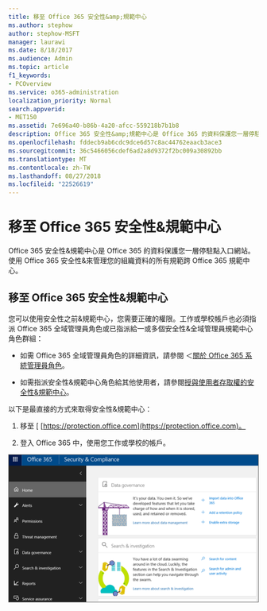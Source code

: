 ```yaml
---
title: 移至 Office 365 安全性&amp;規範中心
ms.author: stephow
author: stephow-MSFT
manager: laurawi
ms.date: 8/18/2017
ms.audience: Admin
ms.topic: article
f1_keywords:
- PCOverview
ms.service: o365-administration
localization_priority: Normal
search.appverid:
- MET150
ms.assetid: 7e696a40-b86b-4a20-afcc-559218b7b1b8
description: Office 365 安全性&amp;規範中心是 Office 365 的資料保護您一層停駐點入口網站。使用 Office 365 安全性&amp;來管理您的組織資料的所有規範跨 Office 365 規範中心。
ms.openlocfilehash: fddecb9ab6cdc9dce6d57c8ac44762eaacb3ace3
ms.sourcegitcommit: 36c5466056cdef6ad2a8d9372f2bc009a30892bb
ms.translationtype: MT
ms.contentlocale: zh-TW
ms.lasthandoff: 08/27/2018
ms.locfileid: "22526619"
---
```

# <a name="go-to-the-office-365-security-amp-compliance-center"></a>移至 Office 365 安全性&amp;規範中心

Office 365 安全性&amp;規範中心是 Office 365 的資料保護您一層停駐點入口網站。使用 Office 365 安全性&amp;來管理您的組織資料的所有規範跨 Office 365 規範中心。
  
## <a name="go-to-the-office-365-security-amp-compliance-center"></a>移至 Office 365 安全性&amp;規範中心

您可以使用安全性之前&amp;規範中心，您需要正確的權限。工作或學校帳戶也必須指派 Office 365 全域管理員角色或已指派給一或多個安全性&amp;全域管理員規範中心角色群組：
  
- 如需 Office 365 全域管理員角色的詳細資訊，請參閱 ＜[關於 Office 365 系統管理員角色](https://support.office.com/article/da585eea-f576-4f55-a1e0-87090b6aaa9d)。 
    
- 如需指派安全性&amp;規範中心角色給其他使用者，請參閱[授與使用者存取權的安全性&amp;規範中心](grant-access-to-the-security-and-compliance-center.md)。
    
以下是最直接的方式來取得安全性&amp;規範中心：
  
1. 移至 [ [https://protection.office.com](https://protection.office.com)。
    
2. 登入 Office 365 中，使用您工作或學校的帳戶。
    
![Office 365 安全性&amp;規範中心首頁](media/f1d35324-ac44-4f59-96a7-b11767b43201.png)
  

